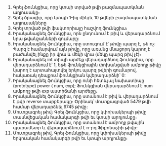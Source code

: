 1. Գրել ֆունկցիա, որը կտպի տրված թվի բազմապատկման աղյուսակը։
2. Գրել ծրագիր, որը կտպի 1-ից մինչև 10 թվերի բազմապատկման աղյուսակները
3. Գրել տրված թվի ֆակտորիալը հաշվող ֆունկցիա։
4. Իրականացնել ֆունկցիա, որն ընդունում է թիվ և վերադարձնում նրա թվանշանների գումարը: 
5. Իրականացնել ֆունկցիա, որը ստուգում է՝ թիվը պարզ է, թե ոչ։ Պարզ է համարվում այն թիվը, որը առանց մնացորդ կարող է բաժանվել ինքը իր վրա և մեկի վրա (մեկը պարզ թիվ չէ)։
6. Իրականացնել int տիպի արժեք վերադարձնող ֆունկցիա, որը վերադարձնում է՝ 1, եթե ֆունկցիային փոխանցված ամբողջ թիվը կարող է արտահայտվել երկու պարզ թվերի գումարով, հակառակ դեպքում ֆունկցիան կվերադարձնի՝ 0:
7. Իրականացնել ֆունկցիա, որը ունի հետևյալ նախատիպը (prototype) power ( num, exp); Ֆունկցիան վերադարձնում է num ամբողջ թվի exp աստիճանի արժեքը։
8. Իրականացնել ֆունկցիա, որը ստանում է թիվ և վերադարձնում է թվի reverse տարբերակը։ Օրինակ՝ մուտքագրված 5479 թվի համար վերադարձնել 9745 թիվը։
9. Մուտքագրել թիվ։ Գրել ֆունկցիա, որը կփոխակերպի թիվը տասնվեցական համակարգի թվի եւ կտպի արդյունքը։
10. Իրականացնել ֆունկցիա, որը ստանում է ամբողջ թվային պարամետր և վերադարձնում է n-րդ Ֆիբոնաչիի թիվը։
11. Մուտքագրել թիվ, Գրել ֆունկցիա, որը կփոխակերպի թիվը երկուական համակարգի թվի եւ կտպի արդյունքը։
